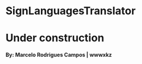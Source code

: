 # SignLanguagesTranslator 
# Under construction














<h4><b>By:</b> Marcelo Rodrigues Campos | wwwxkz </h4>



